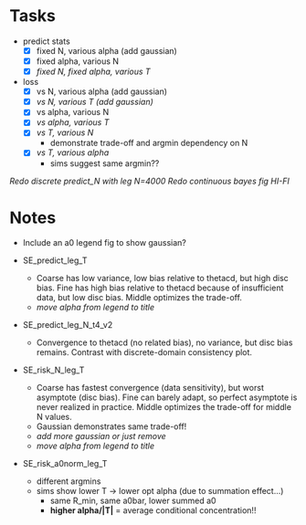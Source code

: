 # Tasks
- predict stats
  - [x] fixed N, various alpha (add gaussian)
  - [x] fixed alpha, various N
  - [x] *fixed N, fixed alpha, various T*
- loss
  - [x] vs N, various alpha (add gaussian)
  - [x] *vs N, various T (add gaussian)*
  - [x] vs alpha, various N
  - [x] *vs alpha, various T*
  - [x] *vs T, various N*
    - demonstrate trade-off and argmin dependency on N
  - [x] *vs T, various alpha*
    - sims suggest same argmin??


*Redo discrete predict_N with leg N=4000*
*Redo continuous bayes fig HI-FI*


# Notes
- Include an a0 legend fig to show gaussian?
- SE_predict_leg_T
  - Coarse has low variance, low bias relative to thetacd, but high disc bias. Fine has high bias relative to thetacd because of insufficient data, but low disc bias. Middle optimizes the trade-off.
  - *move alpha from legend to title*

- SE_predict_leg_N_t4_v2
  - Convergence to thetacd (no related bias), no variance, but disc bias remains. Contrast with discrete-domain consistency plot.

- SE_risk_N_leg_T
  - Coarse has fastest convergence (data sensitivity), but worst asymptote (disc bias). Fine can barely adapt, so perfect asymptote is never realized in practice. Middle optimizes the trade-off for middle N values.
  - Gaussian demonstrates same trade-off!
  - *add more gaussian or just remove*
  - *move alpha from legend to title*

- SE_risk_a0norm_leg_T
  - different argmins
  - sims show lower T -> lower opt alpha (due to summation effect...)
    - same R_min, same a0bar, lower summed a0
    - **higher alpha/|T|** = average conditional concentration!!
